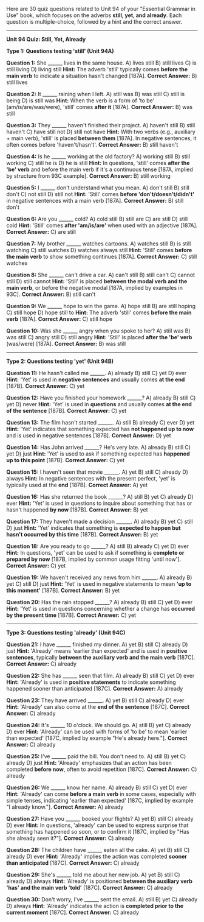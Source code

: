 Here are 30 quiz questions related to Unit 94 of your "Essential Grammar in Use" book, which focuses on the adverbs **still, yet, and already**. Each question is multiple-choice, followed by a hint and the correct answer.

---

**Unit 94 Quiz: Still, Yet, Already**

**Type 1: Questions testing 'still' (Unit 94A)**

**Question 1:** She ______ lives in the same house.
A) lives still
B) still lives
C) is still living
D) living still
**Hint:** The adverb 'still' typically comes **before the main verb** to indicate a situation hasn't changed [187A].
**Correct Answer:** B) still lives

**Question 2:** It ______ raining when I left.
A) still was
B) was still
C) still is being
D) is still was
**Hint:** When the verb is a form of 'to be' (am/is/are/was/were), 'still' comes **after it** [187A].
**Correct Answer:** B) was still

**Question 3:** They ______ haven't finished their project.
A) haven't still
B) still haven't
C) have still not
D) still not have
**Hint:** With two verbs (e.g., auxiliary + main verb), 'still' is placed **between them** [187A]. In negative sentences, it often comes before 'haven't/hasn't'.
**Correct Answer:** B) still haven't

**Question 4:** Is he ______ working at the old factory?
A) working still
B) still working
C) still he is
D) he is still
**Hint:** In questions, 'still' comes **after the 'be' verb** and before the main verb if it's a continuous tense [187A, implied by structure from 93C example].
**Correct Answer:** B) still working

**Question 5:** I ______ don't understand what you mean.
A) don't still
B) still don't
C) not still
D) still not
**Hint:** 'Still' comes **before 'don't/doesn't/didn't'** in negative sentences with a main verb [187A].
**Correct Answer:** B) still don't

**Question 6:** Are you ______ cold?
A) cold still
B) still are
C) are still
D) still cold
**Hint:** 'Still' comes **after 'am/is/are'** when used with an adjective [187A].
**Correct Answer:** C) are still

**Question 7:** My brother ______ watches cartoons.
A) watches still
B) is still watching
C) still watches
D) watches always still
**Hint:** 'Still' comes **before the main verb** to show something continues [187A].
**Correct Answer:** C) still watches

**Question 8:** She ______ can't drive a car.
A) can't still
B) still can't
C) cannot still
D) still cannot
**Hint:** 'Still' is placed **between the modal verb and the main verb**, or before the negative modal [187A, implied by examples in 93C].
**Correct Answer:** B) still can't

**Question 9:** We ______ hope to win the game.
A) hope still
B) are still hoping
C) still hope
D) hope still to
**Hint:** The adverb 'still' comes **before the main verb** [187A].
**Correct Answer:** C) still hope

**Question 10:** Was she ______ angry when you spoke to her?
A) still was
B) was still
C) angry still
D) still angry
**Hint:** 'Still' is placed **after the 'be' verb** (was/were) [187A].
**Correct Answer:** B) was still

---

**Type 2: Questions testing 'yet' (Unit 94B)**

**Question 11:** He hasn't called me ______.
A) already
B) still
C) yet
D) ever
**Hint:** 'Yet' is used in **negative sentences** and usually comes **at the end** [187B].
**Correct Answer:** C) yet

**Question 12:** Have you finished your homework ______?
A) already
B) still
C) yet
D) never
**Hint:** 'Yet' is used in **questions** and usually comes **at the end of the sentence** [187B].
**Correct Answer:** C) yet

**Question 13:** The film hasn't started ______.
A) still
B) already
C) ever
D) yet
**Hint:** 'Yet' indicates that something expected has **not happened up to now** and is used in negative sentences [187B].
**Correct Answer:** D) yet

**Question 14:** Has John arrived ______? He's very late.
A) already
B) still
C) yet
D) just
**Hint:** 'Yet' is used to ask if something expected has **happened up to this point** [187B].
**Correct Answer:** C) yet

**Question 15:** I haven't seen that movie ______.
A) yet
B) still
C) already
D) always
**Hint:** In negative sentences with the present perfect, 'yet' is typically used at the **end** [187B].
**Correct Answer:** A) yet

**Question 16:** Has she returned the book ______?
A) still
B) yet
C) already
D) ever
**Hint:** 'Yet' is used in questions to inquire about something that has or hasn't happened **by now** [187B].
**Correct Answer:** B) yet

**Question 17:** They haven't made a decision ______.
A) already
B) yet
C) still
D) just
**Hint:** 'Yet' indicates that something is **expected to happen but hasn't occurred by this time** [187B].
**Correct Answer:** B) yet

**Question 18:** Are you ready to go ______?
A) still
B) already
C) yet
D) ever
**Hint:** In questions, 'yet' can be used to ask if something is **complete or prepared by now** [187B, implied by common usage fitting 'until now'].
**Correct Answer:** C) yet

**Question 19:** We haven't received any news from him ______.
A) already
B) yet
C) still
D) just
**Hint:** 'Yet' is used in negative statements to mean **'up to this moment'** [187B].
**Correct Answer:** B) yet

**Question 20:** Has the rain stopped ______?
A) already
B) still
C) yet
D) ever
**Hint:** 'Yet' is used in questions concerning whether a change has **occurred by the present time** [187B].
**Correct Answer:** C) yet

---

**Type 3: Questions testing 'already' (Unit 94C)**

**Question 21:** I have ______ finished my dinner.
A) yet
B) still
C) already
D) just
**Hint:** 'Already' means 'earlier than expected' and is used in **positive sentences**, typically **between the auxiliary verb and the main verb** [187C].
**Correct Answer:** C) already

**Question 22:** She has ______ seen that film.
A) already
B) still
C) yet
D) ever
**Hint:** 'Already' is used in **positive statements** to indicate something happened sooner than anticipated [187C].
**Correct Answer:** A) already

**Question 23:** They have arrived ______.
A) yet
B) still
C) already
D) ever
**Hint:** 'Already' can also come at the **end of the sentence** [187C].
**Correct Answer:** C) already

**Question 24:** It's ______ 10 o'clock. We should go.
A) still
B) yet
C) already
D) ever
**Hint:** 'Already' can be used with forms of 'to be' to mean 'earlier than expected' [187C, implied by example "He's already here."].
**Correct Answer:** C) already

**Question 25:** I've ______ paid the bill. You don't need to.
A) still
B) yet
C) already
D) just
**Hint:** 'Already' emphasizes that an action has been completed **before now**, often to avoid repetition [187C].
**Correct Answer:** C) already

**Question 26:** We ______ know her name.
A) already
B) still
C) yet
D) ever
**Hint:** 'Already' can come **before a main verb** in some cases, especially with simple tenses, indicating 'earlier than expected' [187C, implied by example "I already know."].
**Correct Answer:** A) already

**Question 27:** Have you ______ booked your flights?
A) yet
B) still
C) already
D) ever
**Hint:** In questions, 'already' can be used to express surprise that something has happened so soon, or to confirm it [187C, implied by "Has she already seen it?"].
**Correct Answer:** C) already

**Question 28:** The children have ______ eaten all the cake.
A) yet
B) still
C) already
D) ever
**Hint:** 'Already' implies the action was completed **sooner than anticipated** [187C].
**Correct Answer:** C) already

**Question 29:** She's ______ told me about her new job.
A) yet
B) still
C) already
D) always
**Hint:** 'Already' is positioned **between the auxiliary verb 'has' and the main verb 'told'** [187C].
**Correct Answer:** C) already

**Question 30:** Don't worry, I've ______ sent the email.
A) still
B) yet
C) already
D) always
**Hint:** 'Already' indicates the action is **completed prior to the current moment** [187C].
**Correct Answer:** C) already